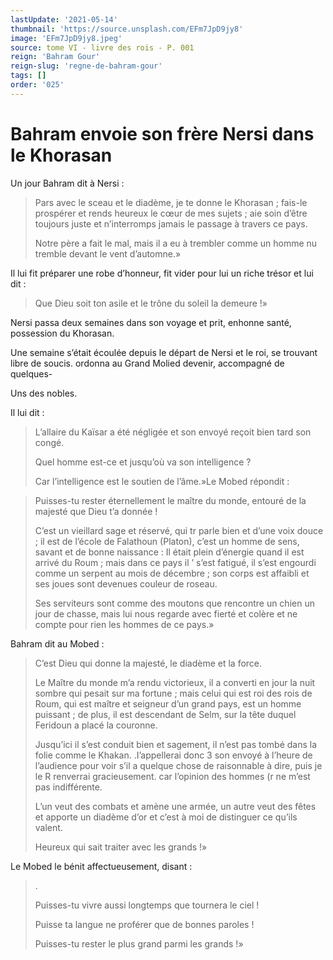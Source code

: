 ```yaml
---
lastUpdate: '2021-05-14'
thumbnail: 'https://source.unsplash.com/EFm7JpD9jy8'
image: 'EFm7JpD9jy8.jpeg'
source: tome VI - livre des rois - P. 001
reign: 'Bahram Gour'
reign-slug: 'regne-de-bahram-gour'
tags: []
order: '025'
---
```


# Bahram envoie son frère Nersi dans le Khorasan

Un jour Bahram dit à Nersi :

> Pars avec le sceau et le diadème, je te donne le Khorasan ; fais-le prospérer et rends heureux le cœur de mes sujets ; aie soin d’être toujours juste et n’interromps jamais le passage à travers ce pays.
>
> Notre père a fait le mal, mais il a eu à trembler comme un homme nu tremble devant le vent d’automne.»

Il lui fit préparer une robe d’honneur, fit vider pour lui un riche trésor et lui dit :

> Que Dieu soit ton asile et le trône du soleil la demeure !»

Nersi passa deux semaines dans son voyage et prit, enhonne santé, possession du Khorasan.

Une semaine s’était écoulée depuis le départ de Nersi et le roi, se trouvant libre de soucis. ordonna au Grand Molied devenir, accompagné de quelques-

Uns des nobles.

Il lui dit :

> L’allaire du Kaïsar a été négligée et son envoyé reçoit bien tard son congé.
>
> Quel homme est-ce et jusqu’où va son intelligence ?
>
> Car l’intelligence est le soutien de l’âme.»Le Mobed répondit :

> Puisses-tu rester éternellement le maître du monde, entouré de la majesté que Dieu t’a donnée !
>
> C’est un vieillard sage et réservé, qui tr parle bien et d’une voix douce ; il est de l’école de Falathoun (Platon), c’est un homme de sens, savant et de bonne naissance : Il était plein d’énergie quand il est arrivé du Roum ; mais dans ce pays il ’ s’est fatigué, il s’est engourdi comme un serpent au mois de décembre ; son corps est affaibli et ses joues sont devenues couleur de roseau.
>
> Ses serviteurs sont comme des moutons que rencontre un chien un jour de chasse, mais lui nous regarde avec fierté et colère et ne compte pour rien les hommes de ce pays.»

Bahram dit au Mobed :

> C’est Dieu qui donne la majesté, le diadème et la force.
>
> Le Maître du monde m’a rendu victorieux, il a converti en jour la nuit sombre qui pesait sur ma fortune ; mais celui qui est roi des rois de Roum, qui est maître et seigneur d’un grand pays, est un homme puissant ; de plus, il est descendant de Selm, sur la tête duquel Feridoun a placé la couronne.
>
> Jusqu’ici il s’est conduit bien et sagement, il n’est pas tombé dans la folie comme le Khakan. .I’appellerai donc 3 son envoyé à l’heure de l’audience pour voir s’il a quelque chose de raisonnable à dire, puis je le R renverrai gracieusement. car l’opinion des hommes (r ne m’est pas indifférente.
>
> L’un veut des combats et amène une armée, un autre veut des fêtes et apporte un diadème d’or et c’est à moi de distinguer ce qu’ils valent.
>
> Heureux qui sait traiter avec les grands !»

Le Mobed le bénit affectueusement, disant :

> .
>
> Puisses-tu vivre aussi longtemps que tournera le ciel !
>
> Puisse ta langue ne proférer que de bonnes paroles !
>
> Puisses-tu rester le plus grand parmi les grands !»
